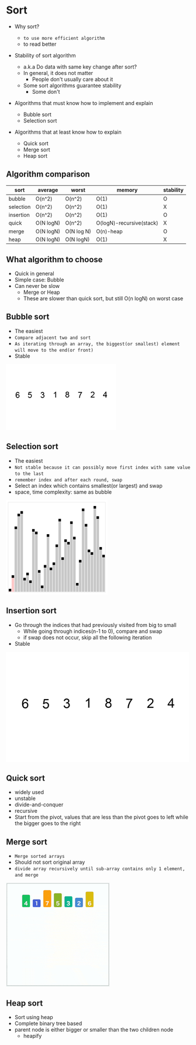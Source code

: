 # Sort

- Why sort?
    - `to use more efficient algorithm`
    - to read better
- Stability of sort algorithm
    - a.k.a Do data with same key change after sort?
    - In general, it does not matter
        - People don't usually care about it
    - Some sort algorithms guarantee stability
        - Some don't
- Algorithms that must know how to implement and explain
    - Bubble sort
    - Selection sort

- Algorithms that at least know how to explain
    - Quick sort
    - Merge sort
    - Heap sort

## Algorithm comparison

|sort|average|worst|memory|stability|
|--------|--------|-----|------|----------|
|bubble|O(n^2)|O(n^2)|O(1) |O|
|selection|O(n^2)|O(n^2)|O(1) |X|
|insertion|O(n^2)|O(n^2)|O(1) |O|
|quick|O(N logN)|O(n^2)|O(logN)-recursive(stack) |X|
|merge|O(N logN)|O(N log N)|O(n)-heap|O|
|heap|O(N logN)|O(N logN)|O(1)|X|

## What algorithm to choose

- Quick in general
- Simple case: Bubble
- Can never be slow
    - Merge or Heap
    - These are slower than quick sort, but still O(n logN) on worst case

## Bubble sort

- The easiest
- `Compare adjacent two and sort`
- `As iterating through an array, the biggest(or smallest) element will move to the end(or front)`
- Stable

![bubble sort](./res/bubble-sort.gif)

## Selection sort

- The easiest
- `Not stable because it can possibly move first index with same value to the last`
- `remember index and after each round, swap`
- Select an index which contains smallest(or largest) and swap
- space, time complexity: same as bubble

![selection sort](./res/selection-sort.gif)

## Insertion sort

- Go through the indices that had previously visited from big to small
    - While going through indices(n-1 to 0), compare and swap
    - if swap does not occur, skip all the following iteration
- Stable

![insertion sort](./res/insertion-sort.gif)

## Quick sort

- widely used
- unstable
- divide-and-conquer
- recursive
- Start from the pivot, values that are less than the pivot goes to left while the bigger goes to the right

## Merge sort

- `Merge sorted arrays`
- Should not sort original array
- `divide array recursively until sub-array contains only 1 element, and merge`

![merge sort](./res/merge-sort.gif)

## Heap sort

- Sort using heap
- Complete binary tree based
- parent node is either bigger or smaller than the two children node
    - heapify